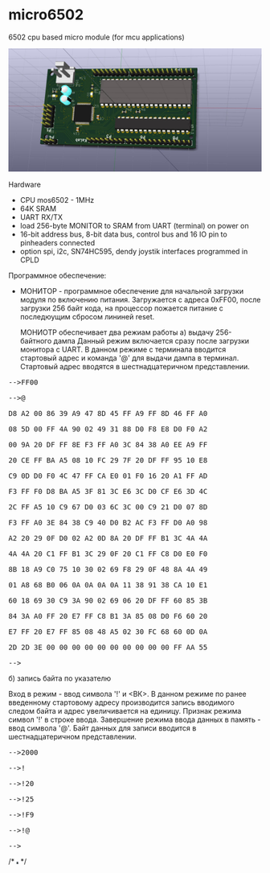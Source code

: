# micro6502
6502 cpu based micro module (for mcu applications)

![3D view](https://github.com/digitalinvitro/micro6502/raw/master/micro65-3D.jpg)

Hardware

- CPU mos6502 - 1MHz
- 64K SRAM
- UART RX/TX
- load 256-byte MONITOR to SRAM from UART (terminal) on power on
- 16-bit address bus, 8-bit data bus, control bus and 16 IO pin to pinheaders connected
- option spi, i2c, SN74HC595, dendy joystik interfaces programmed in CPLD

Программное обеспечение:

* МОНИТОР - программное обеспечение для начальной загрузки модуля по включению питания. Загружается с адреса 0xFF00, после загрузки 256 байт кода, на процессор пожается питание с последюущим сбросом лининей reset. 
  
  МОНИОТР обеспечивает два режиам работы 
  а) выдачу 256-байтного дампа 
     Данный режим включается сразу после загрузки монитора с UART. В данном режиме с терминала вводится стартовый адрес и команда '@' для выдачи дампа в терминал. Стартовый адрес вводятся в шестнадцатеричном представлении.

<tt>-->FF00</tt>

<tt>-->@</tt>

<p><tt>D8 A2 00 86 39 A9 47 8D 45 FF A9 FF 8D 46 FF A0</tt></p>
<p><tt>08 5D 00 FF 4A 90 02 49 31 88 D0 F8 E8 D0 F0 A2</tt></p>

<tt>00 9A 20 DF FF 8E F3 FF A0 3C 84 38 A0 EE A9 FF</tt>

<tt>20 CE FF BA A5 08 10 FC 29 7F 20 DF FF 95 10 E8</tt>

<tt>C9 0D D0 F0 4C 47 FF CA E0 01 F0 16 20 A1 FF AD</tt>

<tt>F3 FF F0 D8 BA A5 3F 81 3C E6 3C D0 CF E6 3D 4C</tt>

<tt>2C FF A5 10 C9 67 D0 03 6C 3C 00 C9 21 D0 07 8D</tt>

<tt>F3 FF A0 3E 84 38 C9 40 D0 B2 AC F3 FF D0 A0 98</tt>

<tt>A2 20 29 0F D0 02 A2 0D 8A 20 DF FF B1 3C 4A 4A</tt>

<tt>4A 4A 20 C1 FF B1 3C 29 0F 20 C1 FF C8 D0 E0 F0</tt>

<tt>8B 18 A9 C0 75 10 30 02 69 F8 29 0F 48 8A 4A 49</tt>

<tt>01 A8 68 B0 06 0A 0A 0A 0A 11 38 91 38 CA 10 E1</tt>

<tt>60 18 69 30 C9 3A 90 02 69 06 20 DF FF 60 85 3B</tt>

<tt>84 3A A0 FF 20 E7 FF C8 B1 3A 85 08 D0 F6 60 20</tt>

<tt>E7 FF 20 E7 FF 85 08 48 A5 02 30 FC 68 60 0D 0A</tt>

<tt>2D 2D 3E 00 00 00 00 00 00 00 00 00 00 FF AA 55</tt>

<tt>--></tt>

  б) запись байта по указателю
       <p>Вход в режим - ввод символа '!' и <ВК>. В данном режиме по ранее введенному стартовому адресу производится запись вводимого следом байта и адрес увеличивается на единицу. Признак режима символ '!' в строке ввода. Завершение режима ввода данных в память - ввод символа '@'. Байт данных для записи вводится в шестнадцатеричном представлении.</p>
<tt>-->2000</tt>

<tt>-->!</tt>

<tt>-->!20</tt>

<tt>-->!25</tt>

<tt>-->!F9</tt>

<tt>-->!@</tt>

<tt>--></tt>

/* <img src="https://github.com/digitalinvitro/micro6502/raw/master/micro65-3D.jpg" width="4" height="5"/> */
